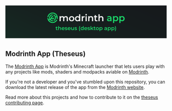 # ![Modrinth App](/.github/assets/app_cover.png)

## Modrinth App (Theseus)

The [Modrinth App](https://modrinth.com/app) is Modrinth's Minecraft launcher that lets users play with any projects like mods, shaders and modpacks aviable on [Modrinth](https://modrinth.com/).

If you're not a developer and you've stumbled upon this repository, you can download the latest release of the app from the [Modrinth website](https://modrinth.com/app).

Read more about this projects and how to contribute to it on the [theseus contributing page](https://docs.modrinth.com/contributing/theseus/).